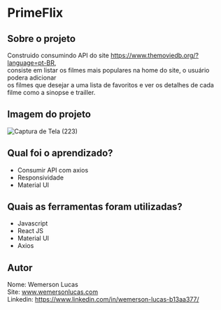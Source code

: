 # PrimeFlix

## Sobre o projeto
Construido consumindo API do site https://www.themoviedb.org/?language=pt-BR, <br>
consiste em listar os filmes mais populares na home do site, o usuário podera adicionar <br>
os filmes que desejar a uma lista de favoritos e ver os detalhes de cada filme como a sinopse e trailler.<br>

## Imagem do projeto
![Captura de Tela (223)](https://user-images.githubusercontent.com/35279191/169661911-22de4c07-4697-4d34-baec-3484fbaca486.png)


## Qual foi o aprendizado?

* Consumir API com axios
* Responsividade
* Material UI

## Quais as ferramentas foram utilizadas? 

* Javascript
* React JS
* Material UI
* Axios

## Autor
Nome: Wemerson Lucas <br>
Site: www.wemersonlucas.com <br>
Linkedin: https://www.linkedin.com/in/wemerson-lucas-b13aa377/ <br>

